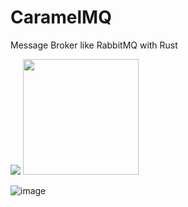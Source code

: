# CaramelMQ
Message Broker like RabbitMQ with Rust

<img src="https://github.com/user-attachments/assets/9fd4da1e-bf65-4d72-bd65-2b4230513373"> <img src="https://github.com/user-attachments/assets/0b8d6bcf-ae3f-40e7-a7c3-bc30fb186d0b" height="185px">



![image](https://github.com/user-attachments/assets/bdd475c7-bc06-4baa-b2bd-c7a8c502eb1b)
